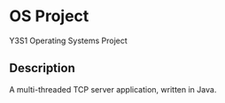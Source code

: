 # OS Project

Y3S1 Operating Systems Project

## Description

A multi-threaded TCP server application, written in Java.
